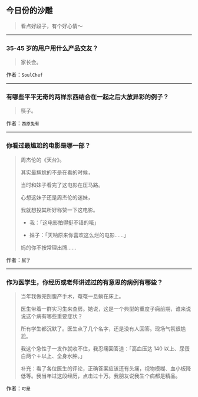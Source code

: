 ## 今日份的沙雕

> 看点好段子，有个好心情～


 
---

### 35-45 岁的用户用什么产品交友？

> 家长会。


作者：`SoulChef`

---

### 有哪些平平无奇的两样东西结合在一起之后大放异彩的例子？

> 筷子。


作者：`西原兔有`

---

### 你看过最尴尬的电影是哪一部？

> 周杰伦的《天台》。
> 
> 其实最尴尬的不是在看的时候，
> 
> 当时和妹子看完了这电影在压马路。
> 
> 心想这妹子还是周杰伦的迷妹，
> 
> 我就想投其所好称赞一下这电影。
> 
> - 我：「这电影拍得挺不错的哦」
> 
> - 妹子：「天呐原来你喜欢这么烂的电影……」
> 
> 妈的你不按常理出牌……


作者：`腻了`

---

### 作为医学生，你经历或老师讲述过的有意思的病例有哪些？

> 当年我做完剖腹产手术，奄奄一息躺在床上。
> 
> 医生带着一群实习生来查房。她说，这是一个典型的重度子痫前期，谁来说说这个病有哪些重要症状？
> 
> 所有学生都沉默了。医生点了几个名字，还是没有人回答。现场气氛很尴尬。
> 
> 我这个急性子一发作就收不住，我忍痛回答道：「高血压达 140 以上、尿蛋白两个＋以上、全身水肿。」
> 
> 补充：看了各位医生的评论，正确答案应该还有头痛，视物模糊、血小板降低等。我当年过这段经历，点击过十万。我朋友说我生个病都是精品。


作者：`可是`